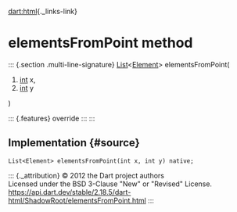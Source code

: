 [dart:html](../../dart-html/dart-html-library){._links-link}

elementsFromPoint method
========================

::: {.section .multi-line-signature}
[List](../../dart-core/list-class)\<[Element](../element-class)\>
elementsFromPoint(

1.  [int](../../dart-core/int-class) x,
2.  [int](../../dart-core/int-class) y

)

::: {.features}
override
:::
:::

Implementation {#source}
--------------

``` {.language-dart data-language="dart"}
List<Element> elementsFromPoint(int x, int y) native;
```

::: {._attribution}
© 2012 the Dart project authors\
Licensed under the BSD 3-Clause \"New\" or \"Revised\" License.\
<https://api.dart.dev/stable/2.18.5/dart-html/ShadowRoot/elementsFromPoint.html>
:::
